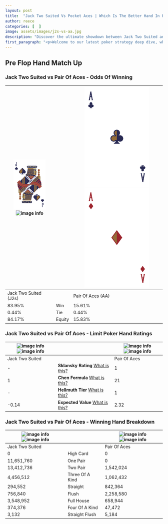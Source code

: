 ```yaml
---
layout: post
title:  "Jack Two Suited Vs Pocket Aces | Which Is The Better Hand In Poker? A Complete Guide"
author: reece
categories: [  ]
image: assets/images/j2s-vs-aa.jpg
description: "Discover the ultimate showdown between Jack Two Suited and Pair Of Aces in poker! Uncover the odds, strategies, and scenarios where one hand triumphs over the other. Get ready to up your poker game with this thrilling analysis."
first_paragraph: "<p>Welcome to our latest poker strategy deep dive, where we're pitting two distinct hands against each other in a high-stakes showdown: Jack Two Suited vs Pair Of Aces.</p><p>In the dynamic world of poker, every decision counts, and knowing which hand holds the upper hand is key to your success at the table.</p><p>In this article, we'll dissect these two hands, explore the scenarios where one dominates the other, and equip you with the knowledge to make strategic choices that can tip the odds in your favor.</p><p>Get ready to unravel the intriguing dynamics of these poker hands and elevate your game to new heights.</p>"
---
```




[comment]: # (sp0)

## Pre Flop Hand Match Up

<div class="table hand-ratings" markdown="1"> 



### Jack Two Suited vs Pair Of Aces - Odds Of Winning


    
| ![image info](assets/images/hand1/J.png) ![image info](assets/images/hand1/2s.png) |  | ![image info](assets/images/hand2/A.png) ![image info](assets/images/hand2/ao.png) |
| -------- | -------- | -------- |
| Jack Two Suited (J2s) |  | Pair Of Aces (AA) |
| 83.95% | Win | 15.61% |
| 0.44% | Tie | 0.44% |
| 84.17% | Equity | 15.83% |




[comment]: # (sp1)



### Jack Two Suited vs Pair Of Aces - Limit Poker Hand Ratings


    
| ![image info](https://www.riverpairs.com/assets/images/hand1/J.png) ![image info](https://www.riverpairs.com/assets/images/hand1/2s.png) |  | ![image info](https://www.riverpairs.com/assets/images/hand2/A.png) ![image info](https://www.riverpairs.com/assets/images/hand2/ao.png) |
| -------- | -------- | -------- |
| Jack Two Suited |  | Pair Of Aces |
| - | **Sklansky Rating** [What is this?](/sklansky-rating-explained) | 1 |
| 1 | **Chen Formula** [What is this?](/chen-formula-explained) | 21 |
| - | **Hellmuth Tier** [What is this?](/Hellmuth-tier-explained) | 1 |
| -0.14 | **Expected Value** [What is this?](/expected-value-explained) | 2.32 |




[comment]: # (sp2)



### Jack Two Suited vs Pair Of Aces - Winning Hand Breakdown


    
| ![image info](https://www.riverpairs.com/assets/images/hand1/J.png) ![image info](https://www.riverpairs.com/assets/images/hand1/2s.png) |  | ![image info](https://www.riverpairs.com/assets/images/hand2/A.png) ![image info](https://www.riverpairs.com/assets/images/hand2/ao.png) |
| -------- | -------- | -------- |
| Jack Two Suited |  | Pair Of Aces |
| 0 | High Card | 0 |
| 11,651,760 | One Pair | 0 |
| 13,412,736 | Two Pair | 1,542,024 |
| 4,456,512 | Three Of A Kind | 1,062,432 |
| 294,552 | Straight | 842,364 |
| 756,840 | Flush | 2,258,580 |
| 3,548,952 | Full House | 658,944 |
| 374,376 | Four Of A Kind | 47,472 |
| 3,132 | Straight Flush | 5,184 |




[comment]: # (sp3)



</div>

[comment]: # (sp4)



[comment]: # (sp5)

